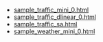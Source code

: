 - [sample_traffic_mini_0.html](sample_traffic_mini_0.html)
- [sample_traffic_dlinear_0.html](sample_traffic_dlinear_0.html)
- [sample_traffic_sa.html](sample_traffic_sa.html)
- [sample_weather_mini_0.html](sample_weather_mini_0.html)
